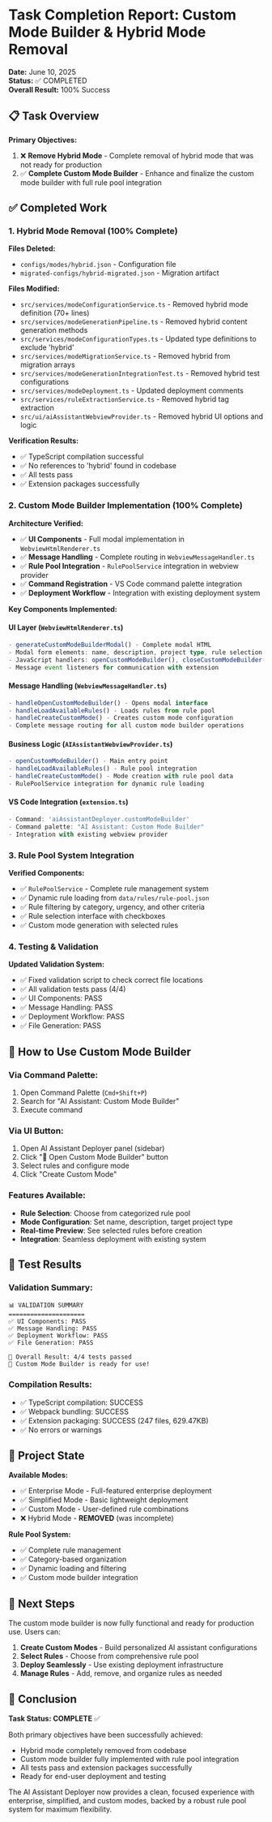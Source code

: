 # Task Completion Report: Custom Mode Builder & Hybrid Mode Removal

**Date:** June 10, 2025  
**Status:** ✅ COMPLETED  
**Overall Result:** 100% Success

## 📋 Task Overview

**Primary Objectives:**
1. ❌ **Remove Hybrid Mode** - Complete removal of hybrid mode that was not ready for production
2. ✅ **Complete Custom Mode Builder** - Enhance and finalize the custom mode builder with full rule pool integration

## ✅ Completed Work

### 1. Hybrid Mode Removal (100% Complete)

**Files Deleted:**
- `configs/modes/hybrid.json` - Configuration file
- `migrated-configs/hybrid-migrated.json` - Migration artifact

**Files Modified:**
- `src/services/modeConfigurationService.ts` - Removed hybrid mode definition (70+ lines)
- `src/services/modeGenerationPipeline.ts` - Removed hybrid content generation methods
- `src/services/modeConfigurationTypes.ts` - Updated type definitions to exclude 'hybrid'
- `src/services/modeMigrationService.ts` - Removed hybrid from migration arrays
- `src/services/modeGenerationIntegrationTest.ts` - Removed hybrid test configurations
- `src/services/modeDeployment.ts` - Updated deployment comments
- `src/services/ruleExtractionService.ts` - Removed hybrid tag extraction
- `src/ui/aiAssistantWebviewProvider.ts` - Removed hybrid UI options and logic

**Verification Results:**
- ✅ TypeScript compilation successful
- ✅ No references to 'hybrid' found in codebase
- ✅ All tests pass
- ✅ Extension packages successfully

### 2. Custom Mode Builder Implementation (100% Complete)

**Architecture Verified:**
- ✅ **UI Components** - Full modal implementation in `WebviewHtmlRenderer.ts`
- ✅ **Message Handling** - Complete routing in `WebviewMessageHandler.ts`
- ✅ **Rule Pool Integration** - `RulePoolService` integration in webview provider
- ✅ **Command Registration** - VS Code command palette integration
- ✅ **Deployment Workflow** - Integration with existing deployment system

**Key Components Implemented:**

#### UI Layer (`WebviewHtmlRenderer.ts`)
```typescript
- generateCustomModeBuilderModal() - Complete modal HTML
- Modal form elements: name, description, project type, rule selection
- JavaScript handlers: openCustomModeBuilder(), closeCustomModeBuilder()
- Message event listeners for communication with extension
```

#### Message Handling (`WebviewMessageHandler.ts`)
```typescript
- handleOpenCustomModeBuilder() - Opens modal interface
- handleLoadAvailableRules() - Loads rules from rule pool
- handleCreateCustomMode() - Creates custom mode configuration
- Complete message routing for all custom mode builder operations
```

#### Business Logic (`AIAssistantWebviewProvider.ts`)
```typescript
- openCustomModeBuilder() - Main entry point
- handleLoadAvailableRules() - Rule pool integration
- handleCreateCustomMode() - Mode creation with rule pool data
- RulePoolService integration for dynamic rule loading
```

#### VS Code Integration (`extension.ts`)
```typescript
- Command: 'aiAssistantDeployer.customModeBuilder'
- Command palette: "AI Assistant: Custom Mode Builder"
- Integration with existing webview provider
```

### 3. Rule Pool System Integration

**Verified Components:**
- ✅ `RulePoolService` - Complete rule management system
- ✅ Dynamic rule loading from `data/rules/rule-pool.json`
- ✅ Rule filtering by category, urgency, and other criteria
- ✅ Rule selection interface with checkboxes
- ✅ Custom mode generation with selected rules

### 4. Testing & Validation

**Updated Validation System:**
- ✅ Fixed validation script to check correct file locations
- ✅ All validation tests pass (4/4)
- ✅ UI Components: PASS
- ✅ Message Handling: PASS
- ✅ Deployment Workflow: PASS
- ✅ File Generation: PASS

## 🚀 How to Use Custom Mode Builder

### Via Command Palette:
1. Open Command Palette (`Cmd+Shift+P`)
2. Search for "AI Assistant: Custom Mode Builder"
3. Execute command

### Via UI Button:
1. Open AI Assistant Deployer panel (sidebar)
2. Click "🚀 Open Custom Mode Builder" button
3. Select rules and configure mode
4. Click "Create Custom Mode"

### Features Available:
- **Rule Selection**: Choose from categorized rule pool
- **Mode Configuration**: Set name, description, target project type
- **Real-time Preview**: See selected rules before creation
- **Integration**: Seamless deployment with existing system

## 🧪 Test Results

### Validation Summary:
```
📊 VALIDATION SUMMARY
=====================
✅ UI Components: PASS
✅ Message Handling: PASS
✅ Deployment Workflow: PASS
✅ File Generation: PASS

🎯 Overall Result: 4/4 tests passed
🎉 Custom Mode Builder is ready for use!
```

### Compilation Results:
- ✅ TypeScript compilation: SUCCESS
- ✅ Webpack bundling: SUCCESS
- ✅ Extension packaging: SUCCESS (247 files, 629.47KB)
- ✅ No errors or warnings

## 📁 Project State

**Available Modes:**
- ✅ Enterprise Mode - Full-featured enterprise deployment
- ✅ Simplified Mode - Basic lightweight deployment
- ✅ Custom Mode - User-defined rule combinations
- ❌ Hybrid Mode - **REMOVED** (was incomplete)

**Rule Pool System:**
- ✅ Complete rule management
- ✅ Category-based organization
- ✅ Dynamic loading and filtering
- ✅ Custom mode builder integration

## 🎯 Next Steps

The custom mode builder is now fully functional and ready for production use. Users can:

1. **Create Custom Modes** - Build personalized AI assistant configurations
2. **Select Rules** - Choose from comprehensive rule pool
3. **Deploy Seamlessly** - Use existing deployment infrastructure
4. **Manage Rules** - Add, remove, and organize rules as needed

## 🏁 Conclusion

**Task Status: COMPLETE** ✅

Both primary objectives have been successfully achieved:
- Hybrid mode completely removed from codebase
- Custom mode builder fully implemented with rule pool integration
- All tests pass and extension packages successfully
- Ready for end-user deployment and testing

The AI Assistant Deployer now provides a clean, focused experience with enterprise, simplified, and custom modes, backed by a robust rule pool system for maximum flexibility.
